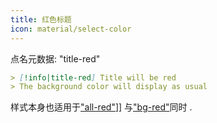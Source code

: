 ```yaml
---
title: 红色标题
icon: material/select-color
---
```


点名元数据: "title-red"

```md
> [!info|title-red] Title will be red
> The background color will display as usual
```

样式本身也适用于["all-red"](../combined-styling/page-3.md)]] 与["bg-red"](../bg-styling/page-3.md)同时 .
